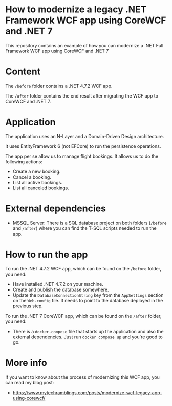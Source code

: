 # How to modernize a legacy .NET Framework WCF app using CoreWCF and .NET 7

This repository contains an example of how you can modernize a .NET Full Framework WCF app using CoreWCF and .NET 7 

# Content

The ``/before`` folder contains a .NET 4.7.2 WCF app.   

The ``/after`` folder contains the end result after migrating the WCF app to CoreWCF and .NET 7.

# Application

The application uses an N-Layer and a Domain-Driven Design architecture.    

It uses EntityFramework 6 (not EFCore) to run the persistence operations.

The app per se allow us to manage flight bookings. It allows us to do the following actions:
- Create a new booking.
- Cancel a booking.
- List all active bookings.
- List all canceled bookings.

# External dependencies

- MSSQL Server: There is a SQL database project on both folders (``/before`` and ``/after``) where you can find the T-SQL scripts needed to run the app.

# How to run the app

To run the .NET 4.7.2 WCF app, which can be found on the ``/before`` folder, you need:
- Have installed .NET 4.7.2 on your machine.
- Create and publish the database somewhere.
- Update the ``DatabaseConnectionString`` key from the ``AppSettings`` section on the ``Web.config`` file. It needs to point to the database deployed in the previous step.


To run the .NET 7 CoreWCF app, which can be found on the ``/after`` folder, you need: 
- There is a ``docker-compose`` file that starts up the application and also the external dependencies. Just run ``docker compose up`` and you're good to go.

# More info

If you want to know about the process of modernizing this WCF app, you can read my blog post:
- https://www.mytechramblings.com/posts/modernize-wcf-legacy-app-using-corewcf/


